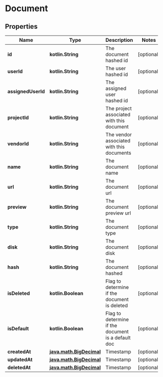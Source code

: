 
# Document

## Properties
Name | Type | Description | Notes
------------ | ------------- | ------------- | -------------
**id** | **kotlin.String** | The document hashed id |  [optional]
**userId** | **kotlin.String** | The user hashed id |  [optional]
**assignedUserId** | **kotlin.String** | The assigned user hashed id |  [optional]
**projectId** | **kotlin.String** | The project associated with this document |  [optional]
**vendorId** | **kotlin.String** | The vendor associated with this documents |  [optional]
**name** | **kotlin.String** | The document name |  [optional]
**url** | **kotlin.String** | The document url |  [optional]
**preview** | **kotlin.String** | The document preview url |  [optional]
**type** | **kotlin.String** | The document type |  [optional]
**disk** | **kotlin.String** | The document disk |  [optional]
**hash** | **kotlin.String** | The document hashed |  [optional]
**isDeleted** | **kotlin.Boolean** | Flag to determine if the document is deleted |  [optional]
**isDefault** | **kotlin.Boolean** | Flag to determine if the document is a default doc |  [optional]
**createdAt** | [**java.math.BigDecimal**](java.math.BigDecimal.md) | Timestamp |  [optional]
**updatedAt** | [**java.math.BigDecimal**](java.math.BigDecimal.md) | Timestamp |  [optional]
**deletedAt** | [**java.math.BigDecimal**](java.math.BigDecimal.md) | Timestamp |  [optional]



